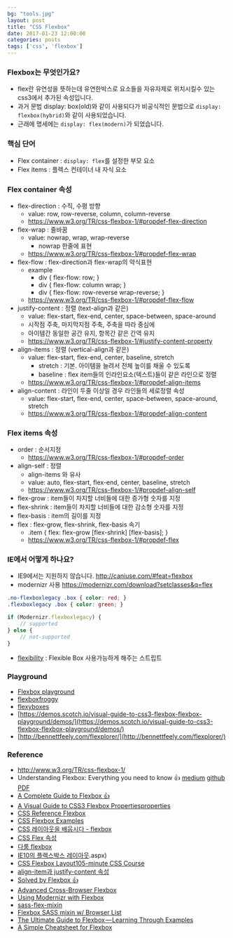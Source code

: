 ```yaml
---
bg: "tools.jpg"
layout: post
title: "CSS Flexbox"
date: 2017-01-23 12:00:00
categories: posts
tags: ['css', 'flexbox']
---
```


### Flexbox는 무엇인가요?
- flex란 유연성을 뜻하는데 유연한박스로 요소들을 자유자제로 위치시킬수 있는 css3에서 추가된 속성입니다.
- 과거 문법 display: box(old)와 같이 사용되다가 비공식적인 문법으로 `display: flexbox(hybrid)`와 같이 사용되었습니다.
- 근래에 명세에는 `display: flex(modern)`가 되었습니다.

### 핵심 단어
- Flex container : `display: flex`를 설정한 부모 요소
- Flex items : 플렉스 컨테이너 내 자식 요소

### Flex container 속성
- flex-direction : 수직, 수평 방향
	- value: row, row-reverse, column, column-reverse
	- https://www.w3.org/TR/css-flexbox-1/#propdef-flex-direction
- flex-wrap : 줄바꿈
	- value: nowrap, wrap, wrap-reverse
		- nowrap 한줄에 표현
	- https://www.w3.org/TR/css-flexbox-1/#propdef-flex-wrap
- flex-flow : flex-direction과 flex-wrap의 약식표현
	- example
		- div { flex-flow: row; }
		- div { flex-flow: column wrap; }
		- div { flex-flow: row-reverse wrap-reverse; }
	- https://www.w3.org/TR/css-flexbox-1/#propdef-flex-flow
- justify-content : 정렬 (text-align과 같은)
	- value: flex-start, flex-end, center, space-between, space-around
	- 시작점 주축, 마지막지점 주축, 주축을 따라 중심에
	- 아이템간 동일한 공간 유지, 항목간 같은 간역 유지
	- https://www.w3.org/TR/css-flexbox-1/#justify-content-property
- align-items : 정렬 (vertical-align과 같은)
	- value: flex-start, flex-end, center, baseline, stretch
		- stretch : 기본. 아이템을 늘려서 전체 높이를 채울 수 있도록
		- baseline : flex item들의 인라인요소(텍스트)들이 같은 라인으로 정렬
	- https://www.w3.org/TR/css-flexbox-1/#propdef-align-items
- align-content : 라인이 두줄 이상일 경우 라인들의 세로정렬 속성
	- value: flex-start, flex-end, center, space-between, space-around, stretch
	- https://www.w3.org/TR/css-flexbox-1/#propdef-align-content

### Flex items 속성
- order : 순서지정
	- https://www.w3.org/TR/css-flexbox-1/#propdef-order
- align-self : 정렬
	- align-items 와 유사
	- value: auto, flex-start, flex-end, center, baseline, stretch
	- https://www.w3.org/TR/css-flexbox-1/#propdef-align-self
- flex-grow : item들이 차지할 너비들에 대한 증가형 숫자를 지정
- flex-shrink : item들이 차지할 너비들에 대한 감소형 숫자를 지정
- flex-basis : item의 길이를 지정
- flex : flex-grow, flex-shrink, flex-basis 속기
	- .item { flex: flex-grow [flex-shrink] [flex-basis]; }
	- https://www.w3.org/TR/css-flexbox-1/#propdef-flex

### IE에서 어떻게 하나요?
- IE9에서는 지원하지 않습니다. http://caniuse.com/#feat=flexbox
- modernizr 사용 https://modernizr.com/download?setclasses&q=flex
```CSS
.no-flexboxlegacy .box { color: red; }
.flexboxlegacy .box { color: green; }
```
```javascript
if (Modernizr.flexboxlegacy) {
	// supported
} else {
	// not-supported
}
```
- [flexibility](https://github.com/jonathantneal/flexibility) : Flexible Box 사용가능하게 해주는 스트립트

### Playground
- [Flexbox playground](http://codepen.io/enxaneta/pen/adLPwv)
- [flexboxfroggy](http://flexboxfroggy.com/)
- [flexyboxes](http://the-echoplex.net/flexyboxes/)
- [https://demos.scotch.io/visual-guide-to-css3-flexbox-flexbox-playground/demos/](https://demos.scotch.io/visual-guide-to-css3-flexbox-flexbox-playground/demos/)
- [http://bennettfeely.com/flexplorer/](http://bennettfeely.com/flexplorer/)

### Reference
- http://www.w3.org/TR/css-flexbox-1/
- Understanding Flexbox: Everything you need to know 👍
    [medium](https://medium.freecodecamp.com/understanding-flexbox-everything-you-need-to-know-b4013d4dc9af#.jxrbw619x)
    [github](https://github.com/ohansemmanuel/Understanding-Flexbox)
    [PDF](https://ohansemmanuel.github.io/uf_download.html)
- [A Complete Guide to Flexbox 👍](https://css-tricks.com/snippets/css/a-guide-to-flexbox/)
- [A Visual Guide to CSS3 Flexbox Propertiesproperties](https://scotch.io/tutorials/a-visual-guide-to-css3-flexbox-properties)
- [CSS Reference Flexbox](https://tympanus.net/codrops/css_reference/flexbox/)
- [CSS Flexbox Examples](https://umaar.github.io/css-flexbox-demo/)
- [CSS 레이아웃을 배웁시다 - flexbox](http://ko.learnlayout.com/flexbox.html)
- [CSS Flex 속성](http://webdir.tistory.com/349)
- [다룸 flexbox](http://daumui.tistory.com/44)
- [IE10의 플렉스박스 레이아웃](https://msdn.microsoft.com/library/hh673531[v=vs.85).aspx)
- [CSS Flexbox Layout105-minute CSS Course](https://teamtreehouse.com/library/css-flexbox-layout)
- [align-item과 justify-content 속성](http://astrap.tistory.com/54)
- [Solved by Flexbox 👍](https://hyunseob.github.io/solved-by-flexbox-kr/)
- [Advanced Cross-Browser Flexbox](https://dev.opera.com/articles/advanced-cross-browser-flexbox/)
- [Using Modernizr with Flexbox](http://zomigi.com/blog/using-modernizr-with-flexbox/)
- [sass-flex-mixin](https://github.com/mastastealth/sass-flex-mixin)
- [Flexbox SASS mixin w/ Browser List](https://codepen.io/jreid/pen/jCrBv)
- [The Ultimate Guide to Flexbox — Learning Through Examples](https://medium.freecodecamp.org/the-ultimate-guide-to-flexbox-learning-through-examples-8c90248d4676)
- [A Simple Cheatsheet for Flexbox](https://codeburst.io/a-simple-cheatsheet-for-flexbox-f5d3e1658447)
